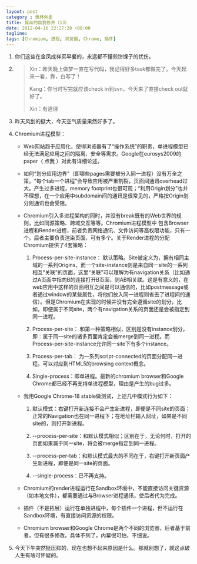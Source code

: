 ```yaml
---
layout: post
category : 儒林外史
title: 屌丝的自我修养（13）
date: 2012-04-16 22:27:28 +08:00
tagline:
tags: [Chromium, 进程, 浏览器, Chrome, 插件]
---
```


1. 你们这些在金凤成祥买早餐的，永远都不懂煎饼馃子的忧伤。

2. 
    > Xin：昨天晚上做梦一直在写代码，我记得好多task都做完了。今天起来一看，靠，白写了！
    > 
    > Kang：你当时写完就应该check in到svn，今天来了直接check out就好了。
    > 
    > Xin：有道理

3. 昨天风刮的挺大，今天空气质量果然好多了。

4. Chromium进程模型：

    * Web网站趋于应用化，使得浏览器有了“操作系统”的职责，单进程模型已经无法满足应用之间的隔离、安全等需求。Google在eurosys2009的paper（
    点我
    ）对此有详细论述。

    * 如何“划分应用边界”（即哪些pages需要被分入同一进程）没有万全之策。“每个tab一个进程”会导致应用被严重割裂，页面间通讯overhead过大。产生过多进程，memory footprint也很可观；“利用Origin划分”也并不理想，在一个应用中subdomain间的通讯是很常见的，严格按Origin划分则通讯也会受阻。

    * Chromium引入多进程架构的同时，并没有break既有的Web世界的规则，比如同源策略、跨域交互等等。Chromium进程模型中 包含Browser进程和Render进程，前者负责网络通讯、文件访问等高权限功能，只有一个。后者主要负责渲染页面，可有多个。关于Render进程的分配Chromium提供了4套策略：

        1. Process-per-site-instance： 默认策略。Site被定义为，拥有相同主域的一系列Origins，而一个site-instance则是来自同一site的一系列相互“关联”的页面，这里“关联”可以理解为有navigation关系（比如通过A页面中指向B的连接打开B页面，则AB相关联。这是有意义的，在web应用中这样的页面相互之间是可以通信的，比如postmessage或者通过window的某些属性，将他们放入同一进程则省去了进程间的通信）。但是Chromium在实现的时候并没有完全遵循site的划分，比如，即便属于不同site，两个有navigation关系的页面还是会被指定到同一进程。


        2. Process-per-site： 和第一种策略相似，区别是没有instance划分，即：属于同一site的诸多页面肯定会被merge到同一进程。而Process-per-site-instance允许同一site下有多个instance。

        3. Process-per-tab： 为一系列script-connected的页面分配同一进程。可以对应到HTML5的browsing context概念。

        4. Single-process：即单进程。最新的chromium browser和Google Chrome都已经不再支持单进程模型，理由是产生的bug过多。

    * 我用Google Chrome-18 stable做测试，上述几中模式行为如下：

        1. 默认模式：右键打开新连接不会产生新进程，即便是不同site的页面；正常的Navigation也在同一进程下；在地址栏输入网址，如果是不同site的，则打开新进程。

        2. --process-per-site：和默认模式相似；区别在于，无论何时，打开的页面如果属于同一site，将会被merge指定到同一进程。

        3. --process-per-tab：和默认模式最大的不同在于，右键打开新页面产生新进程，即便是同一site的页面。

        4. --single-process：已不再支持。

    * Chromium的render进程运行在Sandbox环境中，不能直接访问关键资源（如本地文件），都需要通过与Browser进程通讯，使后者代为完成。

    * 插件（不是拓展）运行在单独进程中，每个插件一个进程，但不运行在Sandbox环境，有直接访问资源的权限。

    * Chromium browser和Google Chrome是两个不同的浏览器，后者基于前者，但有很多修改。具体不列了，内幕很可怕，不细说。

5. 今天下午突然挺压抑的，现在也想不起来原因是什么。那就别想了，就这点破人生有啥可怀疑的。 

